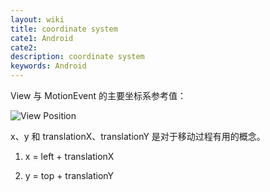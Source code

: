 ```yaml
---
layout: wiki
title: coordinate system
cate1: Android
cate2:
description: coordinate system
keywords: Android
---
```


View 与 MotionEvent 的主要坐标系参考值：

![View Position](/images/wiki/view-position.png)

x、y 和 translationX、translationY 是对于移动过程有用的概念。

1. x = left + translationX

2. y = top + translationY
